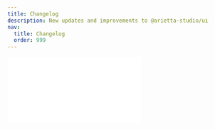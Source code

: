 ```yaml
---
title: Changelog
description: New updates and improvements to @arietta-studio/ui
nav:
  title: Changelog
  order: 999
---
```


<embed src="../../CHANGELOG.md"></embed>
